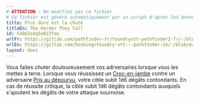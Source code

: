 ```yaml
---
# ATTENTION : Ne modifiez pas ce fichier
# Ce fichier est généré automatiquement par un script d'après les données du module Foundry VTT officiel et de sa traduction
title: Plus dure est la chute
titleEn: The Harder They Fall
id: k4QU2edqSoB23foo
urlFr: https://gitlab.com/pathfinder-fr/foundryvtt-pathfinder2-fr/-/blob/master/data/feats/k4QU2edqSoB23foo.htm
urlEn: https://gitlab.com/hooking/foundry-vtt---pathfinder-2e/-/blob/master/packs/data/feats.db/the-harder-they-fall.json
layout: dons
---
```

Vous faites chuter douloureusement vos adrversaires lorsque vous les mettes à terre. Lorsque vous réussissez un [Croc-en-jambe](../actions/croc-en-jambe.html) contre un adversaire [Pris au dépourvu](../conditions/pris-au-dépourvu.html), votre cible subit <a class="inline-roll roll" data-mode="roll" data-flavor="contondants" data-formula="1d6" title="contondants"><i class="fas fa-dice-d20"></i>1d6</a> dégâts contondants. En cas de réussite critique, la cible subit 1d6 dégâts contondants auxquels s'ajoutent les dégâts de votre attaque sournoise.
